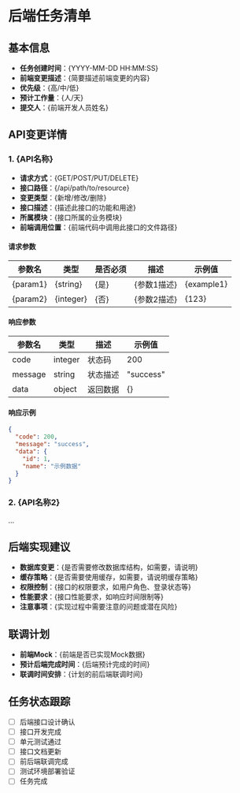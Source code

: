 # 后端任务清单

## 基本信息

- **任务创建时间**：{YYYY-MM-DD HH:MM:SS}
- **前端变更描述**：{简要描述前端变更的内容}
- **优先级**：{高/中/低}
- **预计工作量**：{人/天}
- **提交人**：{前端开发人员姓名}

## API变更详情

### 1. {API名称}

- **请求方式**：{GET/POST/PUT/DELETE}
- **接口路径**：{/api/path/to/resource}
- **变更类型**：{新增/修改/删除}
- **接口描述**：{描述此接口的功能和用途}
- **所属模块**：{接口所属的业务模块}
- **前端调用位置**：{前端代码中调用此接口的文件路径}

#### 请求参数

| 参数名 | 类型 | 是否必须 | 描述 | 示例值 |
|-------|------|---------|------|--------|
| {param1} | {string} | {是} | {参数1描述} | {example1} |
| {param2} | {integer} | {否} | {参数2描述} | {123} |

#### 响应参数

| 参数名 | 类型 | 描述 | 示例值 |
|-------|------|------|--------|
| code | integer | 状态码 | 200 |
| message | string | 状态描述 | "success" |
| data | object | 返回数据 | {} |

#### 响应示例

```json
{
  "code": 200,
  "message": "success",
  "data": {
    "id": 1,
    "name": "示例数据"
  }
}
```

### 2. {API名称2}

...

## 后端实现建议

- **数据库变更**：{是否需要修改数据库结构，如需要，请说明}
- **缓存策略**：{是否需要使用缓存，如需要，请说明缓存策略}
- **权限控制**：{接口的权限要求，如用户角色、登录状态等}
- **性能要求**：{接口性能要求，如响应时间限制等}
- **注意事项**：{实现过程中需要注意的问题或潜在风险}

## 联调计划

- **前端Mock**：{前端是否已实现Mock数据}
- **预计后端完成时间**：{后端预计完成的时间}
- **联调时间安排**：{计划的前后端联调时间}

## 任务状态跟踪

- [ ] 后端接口设计确认
- [ ] 接口开发完成
- [ ] 单元测试通过
- [ ] 接口文档更新
- [ ] 前后端联调完成
- [ ] 测试环境部署验证
- [ ] 任务完成 